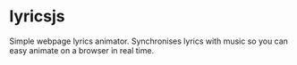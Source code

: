 # lyricsjs
Simple webpage lyrics animator. Synchronises lyrics with music so you can easy animate on a browser in real time.
